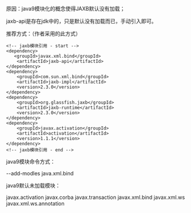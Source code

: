 原因：java9模块化的概念使得JAXB默认没有加载；

jaxb-api是存在jdk中的，只是默认没有加载而已，手动引入即可。

推荐方式：（作者采用的此方式）
```
<!-- jaxb模块引用 - start -->  
<dependency>  
   <groupId>javax.xml.bind</groupId>  
    <artifactId>jaxb-api</artifactId>  
</dependency>  
<dependency>  
    <groupId>com.sun.xml.bind</groupId>  
    <artifactId>jaxb-impl</artifactId>  
    <version>2.3.0</version>  
</dependency>  
<dependency>  
    <groupId>org.glassfish.jaxb</groupId>  
    <artifactId>jaxb-runtime</artifactId>  
    <version>2.3.0</version>  
</dependency>  
<dependency>  
    <groupId>javax.activation</groupId>  
    <artifactId>activation</artifactId>  
    <version>1.1.1</version>  
</dependency>  
<!-- jaxb模块引用 - end --> 
```
java9模块命令方式：

--add-modles java.xml.bind

java9默认未加载模块：

javax.activation 
 javax.corba 
 javax.transaction 
 javax.xml.bind 
 javax.xml.ws 
 javax.xml.ws.annotation
